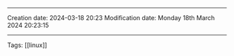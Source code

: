 

----
Creation date: 2024-03-18 20:23
Modification date: Monday 18th March 2024 20:23:15

----

 Tags: [[linux]]

